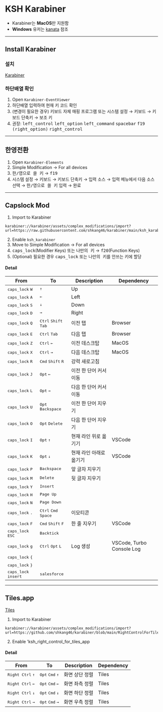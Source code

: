# KSH Karabiner

-   Karabiner는 <strong>MacOS</strong>만 지원함
-   <strong>Windows</strong> 유저는 [kanata](https://github.com/jtroo/kanata) 참조

---

## Install Karabiner

### 설치

[Karabiner](https://karabiner-elements.pqrs.org/)

### 하단배열 확인

1. Open `Karabiner-EventViewer`
2. 하단배열 입력하여 현재 키 코드 확인
3. (변경이 필요한 경우) 키보드 자체 매핑 프로그램
   또는 시스템 설정 → 키보드 → 키보드 단축키 → 보조 키
4. 권장: <kbd>left_control</kbd> <kbd>left_option</kbd> <kbd>left_command</kbd> <kbd>spacebar</kbd> <kbd>f19</kbd> <kbd>(right_option)</kbd> <kbd>right_control<kbd>

---

## 한영전환

1. Open `Karabiner-Elements`
2. Simple Modification → For all devices
3. <kbd>한/영으로 쓸 키</kbd> → <kbd>f19</kbd>
4. 시스템 설정 → 키보드 → 키보드 단축키 → 입력 소스 → 입력 메뉴에서 다음 소스 선택 → <kbd>한/영으로 쓸 키</kbd> 입력 → 완료

---

## Capslock Mod

1. Import to Karabiner

```
karabiner://karabiner/assets/complex_modifications/import?url=https://raw.githubusercontent.com/shkang46/karabiner/main/ksh_karabiner.json
```

2. Enable `ksh_karabiner`
3. Move to Simple Modification → For all devices
4. <kbd>caps_lock</kbd>(Modifier Keys) 또는 <kbd>나만의 키</kbd> → <kbd>f20</kbd>(Function Keys)
5. (Optional) 필요한 경우 <kbd>caps_lock</kbd> 또는 <kbd>나만의 키</kbd>를 안쓰는 키에 할당

#### Detail

| From                                   | To                                                                                                                       | Description             | Dependency                |
| -------------------------------------- | ------------------------------------------------------------------------------------------------------------------------ | ----------------------- | ------------------------- |
| <kbd>caps_lock</kbd> <kbd>W</kbd>      | <kbd>↑</kbd>                                                                                                             | Up                      |                           |
| <kbd>caps_lock</kbd> <kbd>A</kbd>      | <kbd>←</kbd>                                                                                                             | Left                    |                           |
| <kbd>caps_lock</kbd> <kbd>S</kbd>      | <kbd>↓</kbd>                                                                                                             | Down                    |                           |
| <kbd>caps_lock</kbd> <kbd>D</kbd>      | <kbd>→</kbd>                                                                                                             | Right                   |                           |
| <kbd>caps_lock</kbd> <kbd>Q</kbd>      | <kbd>Ctrl</kbd> <kbd>Shift</kbd> <kbd>Tab</kbd>                                                                          | 이전 탭                 | Browser                   |
| <kbd>caps_lock</kbd> <kbd>E</kbd>      | <kbd>Ctrl</kbd> <kbd>Tab</kbd>                                                                                           | 다음 탭                 | Browser                   |
| <kbd>caps_lock</kbd> <kbd>Z</kbd>      | <kbd>Ctrl</kbd> <kbd>←</kbd>                                                                                             | 이전 데스크탑           | MacOS                     |
| <kbd>caps_lock</kbd> <kbd>X</kbd>      | <kbd>Ctrl</kbd> <kbd>→</kbd>                                                                                             | 다음 데스크탑           | MacOS                     |
| <kbd>caps_lock</kbd> <kbd>R</kbd>      | <kbd>Cmd</kbd> <kbd>Shift</kbd> <kbd>R</kbd>                                                                             | 강력 새로고침           |                           |
| <kbd>caps_lock</kbd> <kbd>J</kbd>      | <kbd>Opt</kbd> <kbd>←</kbd>                                                                                              | 이전 한 단어 커서 이동  |                           |
| <kbd>caps_lock</kbd> <kbd>L</kbd>      | <kbd>Opt</kbd> <kbd>→</kbd>                                                                                              | 다음 한 단어 커서 이동  |                           |
| <kbd>caps_lock</kbd> <kbd>U</kbd>      | <kbd>Opt</kbd> <kbd>Backspace</kbd>                                                                                      | 이전 한 단어 지우기     |                           |
| <kbd>caps_lock</kbd> <kbd>O</kbd>      | <kbd>Opt</kbd> <kbd>Delete</kbd>                                                                                         | 다음 한 단어 지우기     |                           |
| <kbd>caps_lock</kbd> <kbd>I</kbd>      | <kbd>Opt</kbd> <kbd>↑</kbd>                                                                                              | 현재 라인 위로 옮기기   | VSCode                    |
| <kbd>caps_lock</kbd> <kbd>K</kbd>      | <kbd>Opt</kbd> <kbd>↓</kbd>                                                                                              | 현재 라인 아래로 옮기기 | VSCode                    |
| <kbd>caps_lock</kbd> <kbd>P</kbd>      | <kbd>Backspace</kbd>                                                                                                     | 앞 글자 지우기          |                           |
| <kbd>caps_lock</kbd> <kbd>M</kbd>      | <kbd>Delete</kbd>                                                                                                        | 뒷 글자 지우기          |                           |
| <kbd>caps_lock</kbd> <kbd>Y</kbd>      | <kbd>Insert</kbd>                                                                                                        |                         |                           |
| <kbd>caps_lock</kbd> <kbd>H</kbd>      | <kbd>Page Up</kbd>                                                                                                       |                         |                           |
| <kbd>caps_lock</kbd> <kbd>N</kbd>      | <kbd>Page Down</kbd>                                                                                                     |                         |                           |
| <kbd>caps_lock</kbd> <kbd>.</kbd>      | <kbd>Ctrl</kbd> <kbd>Cmd</kbd> <kbd>Space</kbd>                                                                          | 이모티콘                |                           |
| <kbd>caps_lock</kbd> <kbd>F</kbd>      | <kbd>Cmd</kbd> <kbd>Shift</kbd> <kbd>F</kbd>                                                                             | 한 줄 지우기            | VSCode                    |
| <kbd>caps_lock</kbd> <kbd>ESC</kbd>    | <kbd>Backtick</kbd> </kbd>                                                                                               |                         |                           |
| <kbd>caps_lock</kbd> <kbd>g</kbd>      | <kbd>Ctrl</kbd> <kbd>Opt</kbd> <kbd>L</kbd>                                                                              | Log 생성                | VSCode, Turbo Console Log |
| <kbd>caps_lock</kbd> <kbd>{</kbd>      |                                                                                                                          |                         |                           |
| <kbd>caps_lock</kbd> <kbd>}</kbd>      |                                                                                                                          |                         |                           |
| <kbd>caps_lock</kbd> <kbd>insert</kbd> | <kbd>s</kbd><kbd>a</kbd><kbd>l</kbd><kbd>e</kbd><kbd>s</kbd><kbd>f</kbd><kbd>o</kbd><kbd>r</kbd><kbd>c</kbd><kbd>e</kbd> |                         |                           |

---

## Tiles.app

[Tiles](https://freemacsoft.net/tiles/)

1. Import to Karabiner

```
karabiner://karabiner/assets/complex_modifications/import?url=https://github.com/shkang46/karabiner/blob/main/RightControlForTilesApp.json
```

2. Enable 'ksh_right_control_for_tiles_app<kbd>

#### Detail

| From                               | To                                         | Description    | Dependency |
| ---------------------------------- | ------------------------------------------ | -------------- | ---------- |
| <kbd>Right Ctrl</kbd> <kbd>↑</kbd> | <kbd>Opt</kbd> <kbd>Cmd</kbd> <kbd>↑</kbd> | 화면 상단 정렬 | Tiles      |
| <kbd>Right Ctrl</kbd> <kbd>←</kbd> | <kbd>Opt</kbd> <kbd>Cmd</kbd> <kbd>←</kbd> | 화면 좌측 정렬 | Tiles      |
| <kbd>Right Ctrl</kbd> <kbd>↓</kbd> | <kbd>Opt</kbd> <kbd>Cmd</kbd> <kbd>↓</kbd> | 화면 하단 정렬 | Tiles      |
| <kbd>Right Ctrl</kbd> <kbd>→</kbd> | <kbd>Opt</kbd> <kbd>Cmd</kbd> <kbd>→</kbd> | 화면 우측 정렬 | Tiles      |
